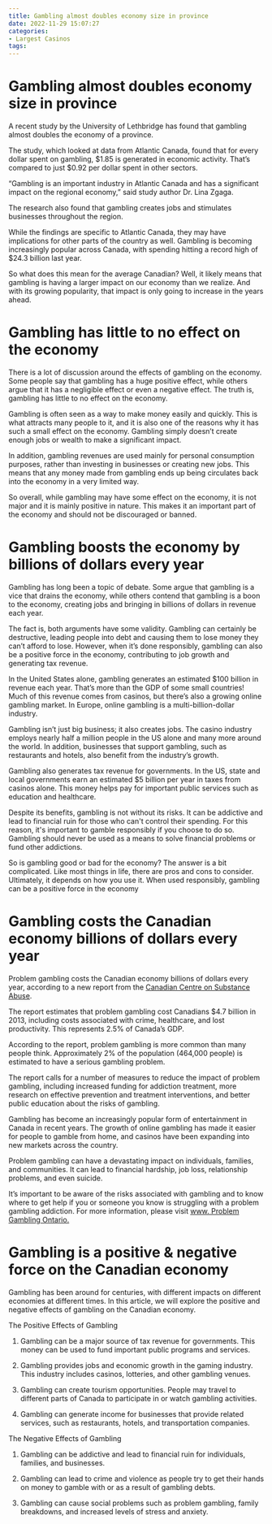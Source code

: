 ```yaml
---
title: Gambling almost doubles economy size in province 
date: 2022-11-29 15:07:27
categories:
- Largest Casinos
tags:
---
```



#  Gambling almost doubles economy size in province 

A recent study by the University of Lethbridge has found that gambling almost doubles the economy of a province.

The study, which looked at data from Atlantic Canada, found that for every dollar spent on gambling, $1.85 is generated in economic activity. That’s compared to just $0.92 per dollar spent in other sectors.

“Gambling is an important industry in Atlantic Canada and has a significant impact on the regional economy,” said study author Dr. Lina Zgaga.

The research also found that gambling creates jobs and stimulates businesses throughout the region.

While the findings are specific to Atlantic Canada, they may have implications for other parts of the country as well. Gambling is becoming increasingly popular across Canada, with spending hitting a record high of $24.3 billion last year.

So what does this mean for the average Canadian? Well, it likely means that gambling is having a larger impact on our economy than we realize. And with its growing popularity, that impact is only going to increase in the years ahead.

#  Gambling has little to no effect on the economy 

There is a lot of discussion around the effects of gambling on the economy. Some people say that gambling has a huge positive effect, while others argue that it has a negligible effect or even a negative effect. The truth is, gambling has little to no effect on the economy.

Gambling is often seen as a way to make money easily and quickly. This is what attracts many people to it, and it is also one of the reasons why it has such a small effect on the economy. Gambling simply doesn’t create enough jobs or wealth to make a significant impact.

In addition, gambling revenues are used mainly for personal consumption purposes, rather than investing in businesses or creating new jobs. This means that any money made from gambling ends up being circulates back into the economy in a very limited way.

So overall, while gambling may have some effect on the economy, it is not major and it is mainly positive in nature. This makes it an important part of the economy and should not be discouraged or banned.

#  Gambling boosts the economy by billions of dollars every year 

Gambling has long been a topic of debate. Some argue that gambling is a vice that drains the economy, while others contend that gambling is a boon to the economy, creating jobs and bringing in billions of dollars in revenue each year.

The fact is, both arguments have some validity. Gambling can certainly be destructive, leading people into debt and causing them to lose money they can’t afford to lose. However, when it’s done responsibly, gambling can also be a positive force in the economy, contributing to job growth and generating tax revenue.

In the United States alone, gambling generates an estimated $100 billion in revenue each year. That’s more than the GDP of some small countries! Much of this revenue comes from casinos, but there’s also a growing online gambling market. In Europe, online gambling is a multi-billion-dollar industry.

Gambling isn’t just big business; it also creates jobs. The casino industry employs nearly half a million people in the US alone and many more around the world. In addition, businesses that support gambling, such as restaurants and hotels, also benefit from the industry’s growth.

Gambling also generates tax revenue for governments. In the US, state and local governments earn an estimated $5 billion per year in taxes from casinos alone. This money helps pay for important public services such as education and healthcare.

Despite its benefits, gambling is not without its risks. It can be addictive and lead to financial ruin for those who can't control their spending. For this reason, it's important to gamble responsibly if you choose to do so. Gambling should never be used as a means to solve financial problems or fund other addictions.

So is gambling good or bad for the economy? The answer is a bit complicated. Like most things in life, there are pros and cons to consider. Ultimately, it depends on how you use it. When used responsibly, gambling can be a positive force in the economy

#  Gambling costs the Canadian economy billions of dollars every year 

Problem gambling costs the Canadian economy billions of dollars every year, according to a new report from the [Canadian Centre on Substance Abuse](https://www.ccsa.ca/).

The report estimates that problem gambling cost Canadians $4.7 billion in 2013, including costs associated with crime, healthcare, and lost productivity. This represents 2.5% of Canada’s GDP.

According to the report, problem gambling is more common than many people think. Approximately 2% of the population (464,000 people) is estimated to have a serious gambling problem.

The report calls for a number of measures to reduce the impact of problem gambling, including increased funding for addiction treatment, more research on effective prevention and treatment interventions, and better public education about the risks of gambling.

Gambling has become an increasingly popular form of entertainment in Canada in recent years. The growth of online gambling has made it easier for people to gamble from home, and casinos have been expanding into new markets across the country.

Problem gambling can have a devastating impact on individuals, families, and communities. It can lead to financial hardship, job loss, relationship problems, and even suicide.

It’s important to be aware of the risks associated with gambling and to know where to get help if you or someone you know is struggling with a problem gambling addiction. For more information, please visit [www. Problem Gambling Ontario.](https://problemgamblingontario.ca/)

#  Gambling is a positive & negative force on the Canadian economy

Gambling has been around for centuries, with different impacts on different economies at different times. In this article, we will explore the positive and negative effects of gambling on the Canadian economy.

The Positive Effects of Gambling

1. Gambling can be a major source of tax revenue for governments. This money can be used to fund important public programs and services.

2. Gambling provides jobs and economic growth in the gaming industry. This industry includes casinos, lotteries, and other gambling venues.

3. Gambling can create tourism opportunities. People may travel to different parts of Canada to participate in or watch gambling activities.

4. Gambling can generate income for businesses that provide related services, such as restaurants, hotels, and transportation companies.

The Negative Effects of Gambling

1. Gambling can be addictive and lead to financial ruin for individuals, families, and businesses.

2. Gambling can lead to crime and violence as people try to get their hands on money to gamble with or as a result of gambling debts.

3. Gambling can cause social problems such as problem gambling, family breakdowns, and increased levels of stress and anxiety.